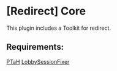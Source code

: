 # [Redirect] Core
This plugin includes a Toolkit for redirect.

Requirements:
------------
<a href="//ptah.zizt.ru/">PTaH</a>
<a href="//github.com/komashchenko/LobbySessionFixer">LobbySessionFixer</a>
